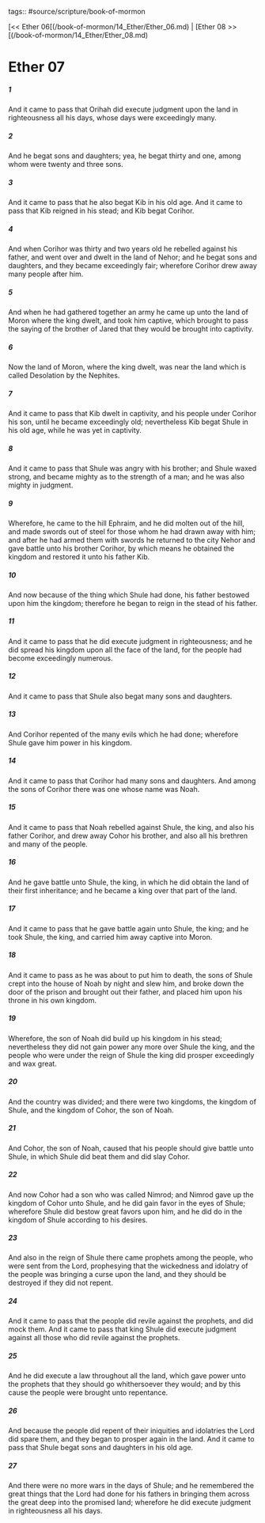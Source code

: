 tags:: #source/scripture/book-of-mormon

[<< Ether 06[(/book-of-mormon/14_Ether/Ether_06.md) | [Ether 08 >>[(/book-of-mormon/14_Ether/Ether_08.md)

# Ether 07

##### 1

And it came to pass that Orihah did execute judgment upon the land in righteousness all his days, whose days were exceedingly many.

##### 2

And he begat sons and daughters; yea, he begat thirty and one, among whom were twenty and three sons.

##### 3

And it came to pass that he also begat Kib in his old age. And it came to pass that Kib reigned in his stead; and Kib begat Corihor.

##### 4

And when Corihor was thirty and two years old he rebelled against his father, and went over and dwelt in the land of Nehor; and he begat sons and daughters, and they became exceedingly fair; wherefore Corihor drew away many people after him.

##### 5

And when he had gathered together an army he came up unto the land of Moron where the king dwelt, and took him captive, which brought to pass the saying of the brother of Jared that they would be brought into captivity.

##### 6

Now the land of Moron, where the king dwelt, was near the land which is called Desolation by the Nephites.

##### 7

And it came to pass that Kib dwelt in captivity, and his people under Corihor his son, until he became exceedingly old; nevertheless Kib begat Shule in his old age, while he was yet in captivity.

##### 8

And it came to pass that Shule was angry with his brother; and Shule waxed strong, and became mighty as to the strength of a man; and he was also mighty in judgment.

##### 9

Wherefore, he came to the hill Ephraim, and he did molten out of the hill, and made swords out of steel for those whom he had drawn away with him; and after he had armed them with swords he returned to the city Nehor and gave battle unto his brother Corihor, by which means he obtained the kingdom and restored it unto his father Kib.

##### 10

And now because of the thing which Shule had done, his father bestowed upon him the kingdom; therefore he began to reign in the stead of his father.

##### 11

And it came to pass that he did execute judgment in righteousness; and he did spread his kingdom upon all the face of the land, for the people had become exceedingly numerous.

##### 12

And it came to pass that Shule also begat many sons and daughters.

##### 13

And Corihor repented of the many evils which he had done; wherefore Shule gave him power in his kingdom.

##### 14

And it came to pass that Corihor had many sons and daughters. And among the sons of Corihor there was one whose name was Noah.

##### 15

And it came to pass that Noah rebelled against Shule, the king, and also his father Corihor, and drew away Cohor his brother, and also all his brethren and many of the people.

##### 16

And he gave battle unto Shule, the king, in which he did obtain the land of their first inheritance; and he became a king over that part of the land.

##### 17

And it came to pass that he gave battle again unto Shule, the king; and he took Shule, the king, and carried him away captive into Moron.

##### 18

And it came to pass as he was about to put him to death, the sons of Shule crept into the house of Noah by night and slew him, and broke down the door of the prison and brought out their father, and placed him upon his throne in his own kingdom.

##### 19

Wherefore, the son of Noah did build up his kingdom in his stead; nevertheless they did not gain power any more over Shule the king, and the people who were under the reign of Shule the king did prosper exceedingly and wax great.

##### 20

And the country was divided; and there were two kingdoms, the kingdom of Shule, and the kingdom of Cohor, the son of Noah.

##### 21

And Cohor, the son of Noah, caused that his people should give battle unto Shule, in which Shule did beat them and did slay Cohor.

##### 22

And now Cohor had a son who was called Nimrod; and Nimrod gave up the kingdom of Cohor unto Shule, and he did gain favor in the eyes of Shule; wherefore Shule did bestow great favors upon him, and he did do in the kingdom of Shule according to his desires.

##### 23

And also in the reign of Shule there came prophets among the people, who were sent from the Lord, prophesying that the wickedness and idolatry of the people was bringing a curse upon the land, and they should be destroyed if they did not repent.

##### 24

And it came to pass that the people did revile against the prophets, and did mock them. And it came to pass that king Shule did execute judgment against all those who did revile against the prophets.

##### 25

And he did execute a law throughout all the land, which gave power unto the prophets that they should go whithersoever they would; and by this cause the people were brought unto repentance.

##### 26

And because the people did repent of their iniquities and idolatries the Lord did spare them, and they began to prosper again in the land. And it came to pass that Shule begat sons and daughters in his old age.

##### 27

And there were no more wars in the days of Shule; and he remembered the great things that the Lord had done for his fathers in bringing them across the great deep into the promised land; wherefore he did execute judgment in righteousness all his days.

